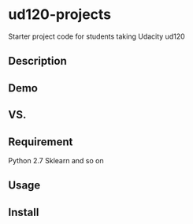 ud120-projects
==============

Starter project code for students taking Udacity ud120

## Description


## Demo

## VS. 

## Requirement
Python 2.7
Sklearn and so on

## Usage

## Install

